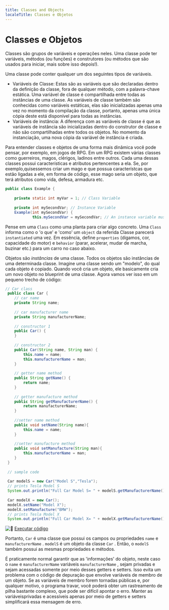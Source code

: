 ```yaml
---
title: Classes and Objects
localeTitle: Classes e Objetos
---
```

# Classes e Objetos

Classes são grupos de variáveis ​​e operações neles. Uma classe pode ter variáveis, métodos (ou funções) e construtores (ou métodos que são usados ​​para iniciar, mais sobre isso depois!).

Uma classe pode conter qualquer um dos seguintes tipos de variáveis.

*   Variáveis ​​de Classe: Estas são as variáveis ​​que são declaradas dentro da definição da classe, fora de qualquer método, com a palavra-chave estática. Uma variável de classe é compartilhada entre todas as instâncias de uma classe. As variáveis ​​de classe também são conhecidas como variáveis ​​estáticas, elas são inicializadas apenas uma vez no momento da compilação da classe, portanto, apenas uma única cópia deste está disponível para todas as instâncias.
*   Variáveis ​​de instância: A diferença com as variáveis ​​de classe é que as variáveis ​​de instância são inicializadas dentro do construtor de classe e não são compartilhadas entre todos os objetos. No momento da instanciação, uma nova cópia da variável de instância é criada.

Para entender classes e objetos de uma forma mais dinâmica você pode pensar, por exemplo, em jogos de RPG. Em um RPG existem várias classes como guerreiros, magos, clérigos, ladinos entre outros. Cada uma dessas classes possui características e atributos pertencentes a ela. Se, por exemplo,quisessemos criar um mago e que possua característcas que estão ligadas a ele, em forma de código, esse mago seria um objeto, que terá atributos como vida, defesa, armadura etc.

```java
public class Example { 
 
    private static int myVar = 1; // Class Variable 
 
    private int mySecondVar; // Instance Variable 
    Example(int mySecondVar) { 
            this.mySecondVar = mySecondVar; // An instance variable must be initialized inside the constructor 
```

Pense em uma `Class` como uma planta para criar algo concreto. Uma `Class` informa como o 'o que' e 'como' um `object` da referida Classe parecerá `instantiated` uma vez. Em essência, define `properties` (digamos, cor, capacidade do motor) e `behavior` (parar, acelerar, mudar de marcha, buzinar etc.) para um carro no caso abaixo.

Objetos são _instâncias_ de uma classe. Todos os objetos são instâncias de uma determinada classe. Imagine uma classe sendo um "modelo", do qual cada objeto é copiado. Quando você cria um objeto, ele basicamente cria um novo objeto no blueprint de uma classe. Agora vamos ver isso em um pequeno trecho de código:

```java
// Car class 
 public class Car { 
    // car name 
    private String name; 
 
    // car manufacturer name 
    private String manufacturerName; 
 
    // constructor 1 
    public Car() { 
    } 
 
    // constructor 2 
    public Car(String name, String man) { 
        this.name = name; 
        this.manufacturerName = man; 
    } 
 
    // getter name method 
    public String getName() { 
        return name; 
    } 
 
    // getter manufacture method 
    public String getManufacturerName() { 
        return manufacturerName; 
    } 
 
    //setter name method 
    public void setName(String name){ 
        this.name = name; 
    } 
 
    //setter manufacture method 
    public void setManufacture(String man){ 
        this.manufacturerName = man; 
    } 
 } 
 
 // sample code 
 
 Car modelS = new Car("Model S","Tesla"); 
 // prints Tesla Model S 
 System.out.println("Full Car Model S= " + modelS.getManufacturerName() + " : " + modelS.getName()); 
 
 Car modelX = new Car(); 
 modelX.setName("Model X"); 
 modelX.setManufacture("BMW"); 
 // prints Tesla Model X 
 System.out.println("Full Car Model X= " + modelX.getManufacturerName() + " : " + modelX.getName()); 
```

![:rocket:](https://forum.freecodecamp.com/images/emoji/emoji_one/rocket.png?v=2 ":foguete:") [Executar código](https://repl.it/CJZP/0)

Portanto, `Car` é uma classe que possui os campos ou propriedades `name` e `manufacturerName` . `modelS` é um objeto da classe `Car` . Então, o `modelS` também possui as mesmas propriedades e métodos.

É praticamente normal garantir que as 'informações' do objeto, neste caso o `name` e `manufacturerName` variáveis `manufacturerName` , sejam privadas e sejam acessadas somente por meio desses getters e setters. Isso evita um problema com o código de depuração que envolve variáveis ​​de membro de um objeto. Se as variáveis ​​de membro forem tornadas públicas e, por qualquer motivo, o programa travar, você poderá obter um rastreamento de pilha bastante complexo, que pode ser difícil apontar o erro. Manter as variáveis ​​privadas e acessíveis apenas por meio de getters e setters simplificará essa mensagem de erro.
